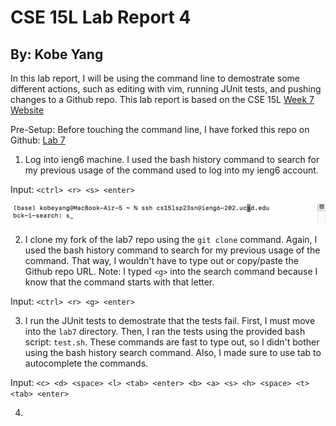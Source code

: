 # CSE 15L Lab Report 4
## By: Kobe Yang

In this lab report, I will be using the command line to demostrate some different actions, such as editing with vim, running JUnit tests, and pushing changes to a Github repo. 
This lab report is based on the CSE 15L [Week 7 Website](https://ucsd-cse15l-s23.github.io/week/week7/)

Pre-Setup: 
Before touching the command line, I have forked this repo on Github: [Lab 7](https://github.com/ucsd-cse15l-s23/lab7)

1. Log into ieng6 machine. I used the bash history command to search for my previous usage of the command used to log into my ieng6 account. 

Input: 
`<ctrl> <r> <s> <enter>`

![Image](bash-history-Screen-Shot.png)

2. I clone my fork of the lab7 repo using the `git clone` command. Again, I used the bash history command to search for my previous usage of the command. That way, I wouldn't have to type out or copy/paste the Github repo URL. Note: I typed `<g>` into the search command because I know that the command starts with that letter. 

Input: 
`<ctrl> <r> <g> <enter>`

3. I run the JUnit tests to demostrate that the tests fail. First, I must move into the `lab7` directory. Then, I ran the tests using the provided bash script: `test.sh`. These commands are fast to type out, so I didn't bother using the bash history search command. Also, I made sure to use tab to autocomplete the commands. 

Input: 
`<c> <d> <space> <l> <tab> <enter> <b> <a> <s> <h> <space> <t> <tab> <enter>`

4. 
